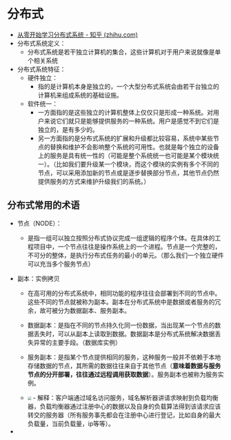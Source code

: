 # 分布式

- [从零开始学习分布式系统 - 知乎 (zhihu.com)](https://zhuanlan.zhihu.com/p/43676464)
- 分布式系统定义：
  - 分布式系统是若干独立计算机的集合，这些计算机对于用户来说就像是单个相关系统
- 分布式系统特征：
  - 硬件独立：
    - 指的是计算机本身是独立的，一个大型分布式系统会由若干台独立的计算机来组成系统的基础设施。
  - 软件统一：
    - 一方面指的是这些独立的计算机整体上仅仅只是形成一种系统。对用户来说它们就只是能够提供服务的一种系统。用户是感觉不到它们是独立的，是有多少的。
    - 另一方面指的是分布式系统的扩展和升级都比较容易，系统中某些节点的替换和维护不会影响整个系统的可用性。也就是每个独立的设备上的服务是具有统一性的（可能是整个系统统一也可能是某个模块统一）。（比如我们要升级某一个模块，而这个模块的实例有多个不同的节点，可以采用添加新的节点或是逐步替换部分节点，其他节点仍然提供服务的方式来维护升级我们的系统。）

## 分布式常用的术语

- 节点（NODE）：

  - 是指一组可以独立按照分布式协议完成一组逻辑的程序个体。在具体的工程项目中，一个节点往往是操作系统上的一个进程。节点是一个完整的，不可分的整体，是执行分布式任务的最小的单元。（那么我们一个独立硬件可以充当多个服务节点）

- 副本：实例拷贝

  - 在高可用的分布式系统中，相同功能的程序往往会部署到不同的节点中。这些不同的节点就被称为副本。副本在分布式系统中是数据或者服务的冗余，故可被分为数据副本、服务副本。

  - 数据副本：是指在不同的节点持久化同一份数据，当出现某一个节点的数据丢失时，可以从副本上读取到数据。数据副本是分布式系统解决数据丢失异常的主要手段。（数据库实例）
  - 服务副本：是指某个节点提供相同的服务，这种服务一般并不依赖于本地存储数据的节点，其所需的数据往往来自于其他节点（**意味着数据与服务节点的分开部署，往往通过远程调用获取数据**）。服务副本也被称为服务实例。
  - <img src="\图片\20220226165959.jpg" style="zoom:50%;" />
    - 解释：客户端通过域名访问服务，域名解析器讲请求映射到负载均衡器，负载均衡器通过注册中心的数据以及自身的负载算法得到该请求应该转交的服务器（所有服务事先都会在注册中心进行登记，比如自身的最大负载量，当前负载量，ip等等）。

- 

